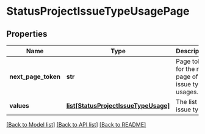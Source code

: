 # StatusProjectIssueTypeUsagePage

## Properties
Name | Type | Description | Notes
------------ | ------------- | ------------- | -------------
**next_page_token** | **str** | Page token for the next page of issue type usages. | [optional] 
**values** | [**list[StatusProjectIssueTypeUsage]**](StatusProjectIssueTypeUsage.md) | The list of issue types. | [optional] 

[[Back to Model list]](../README.md#documentation-for-models) [[Back to API list]](../README.md#documentation-for-api-endpoints) [[Back to README]](../README.md)

